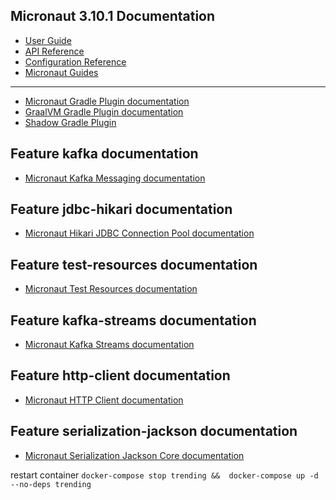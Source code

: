 ## Micronaut 3.10.1 Documentation

- [User Guide](https://docs.micronaut.io/3.10.1/guide/index.html)
- [API Reference](https://docs.micronaut.io/3.10.1/api/index.html)
- [Configuration Reference](https://docs.micronaut.io/3.10.1/guide/configurationreference.html)
- [Micronaut Guides](https://guides.micronaut.io/index.html)
---

- [Micronaut Gradle Plugin documentation](https://micronaut-projects.github.io/micronaut-gradle-plugin/latest/)
- [GraalVM Gradle Plugin documentation](https://graalvm.github.io/native-build-tools/latest/gradle-plugin.html)
- [Shadow Gradle Plugin](https://plugins.gradle.org/plugin/com.github.johnrengelman.shadow)
## Feature kafka documentation

- [Micronaut Kafka Messaging documentation](https://micronaut-projects.github.io/micronaut-kafka/latest/guide/index.html)


## Feature jdbc-hikari documentation

- [Micronaut Hikari JDBC Connection Pool documentation](https://micronaut-projects.github.io/micronaut-sql/latest/guide/index.html#jdbc)


## Feature test-resources documentation

- [Micronaut Test Resources documentation](https://micronaut-projects.github.io/micronaut-test-resources/latest/guide/)


## Feature kafka-streams documentation

- [Micronaut Kafka Streams documentation](https://micronaut-projects.github.io/micronaut-kafka/latest/guide/index.html#kafkaStream)


## Feature http-client documentation

- [Micronaut HTTP Client documentation](https://docs.micronaut.io/latest/guide/index.html#httpClient)


## Feature serialization-jackson documentation

- [Micronaut Serialization Jackson Core documentation](https://micronaut-projects.github.io/micronaut-serialization/latest/guide/)


restart container
`docker-compose stop trending &&  docker-compose up -d --no-deps trending`